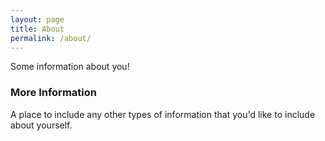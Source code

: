 ```yaml
---
layout: page
title: About
permalink: /about/
---
```


Some information about you!

### More Information

A place to include any other types of information that you'd like to include about yourself.
